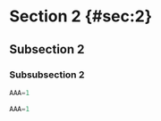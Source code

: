 # Section 2 {#sec:2}

## Subsection 2

### Subsubsection 2


```python
AAA=1
```

```python {.output}
AAA=1
```